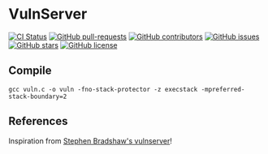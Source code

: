 # VulnServer
[![CI Status](https://github.com/ins1gn1a/VulnServer-Linux/workflows/build/badge.svg)](https://github.com/ins1gn1a/VulnServer-Linux/actions) 
[![GitHub pull-requests](https://img.shields.io/github/issues-pr/ins1gn1a/VulnServer-Linux.svg)](https://GitHub.com/ins1gn1a/VulnServer-Linux/pulls/)
[![GitHub contributors](https://img.shields.io/github/contributors/ins1gn1a/VulnServer-Linux.svg)](https://GitHub.com/ins1gn1a/VulnServer-Linux/graphs/contributors/)
[![GitHub issues](https://img.shields.io/github/issues/ins1gn1a/vulnserver-linux)](https://github.com/ins1gn1a/vulnserver-linux/issues)
[![GitHub stars](https://img.shields.io/github/stars/ins1gn1a/vulnserver-linux)](https://github.com/ins1gn1a/vulnserver-linux/stargazers)
[![GitHub license](https://img.shields.io/github/license/ins1gn1a/vulnserver-linux)](https://github.com/ins1gn1a/VulnServer-Linux/blob/master/LICENSE)

## Compile
`gcc vuln.c -o vuln -fno-stack-protector -z execstack -mpreferred-stack-boundary=2`

## References
Inspiration from [Stephen Bradshaw's vulnserver](https://github.com/stephenbradshaw/vulnserver/)!
